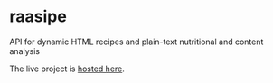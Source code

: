 # raasipe
API for dynamic HTML recipes and plain-text nutritional and content analysis

The live project is [hosted here](https://raasipe.com).
